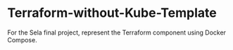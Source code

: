 # Terraform-without-Kube-Template
For the Sela final project, represent the Terraform component using Docker Compose.

